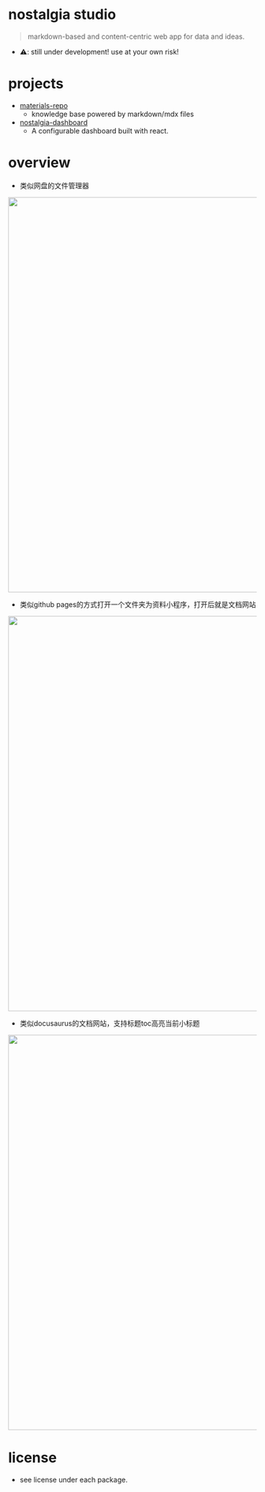 # nostalgia studio

> markdown-based and content-centric web app for data and ideas.

- ⚠️️: still under development! use at your own risk!
# projects
- [materials-repo](https://github.com/datalking/nostalgia-studio-lab/blob/main/packages/materials-repo)
  - knowledge base powered by markdown/mdx files
- [nostalgia-dashboard](https://github.com/datalking/nostalgia-studio-lab/tree/main/packages/nostalgia-dashboard)
  - A configurable dashboard built with react. 
# overview
- 类似网盘的文件管理器

<img src='https://github.com/datalking/nostalgia-studio-lab/blob/main/packages/materials-repo/doc/img/mtl-file-manager.png' width = '800'>

- 类似github pages的方式打开一个文件夹为资料小程序，打开后就是文档网站

<img src='https://github.com/datalking/nostalgia-studio-lab/blob/main/packages/materials-repo/doc/img/mtl-open-materials-mini-app.png' width = '800'>

- 类似docusaurus的文档网站，支持标题toc高亮当前小标题

<img src='https://github.com/datalking/nostalgia-studio-lab/blob/main/packages/materials-repo/doc/img/mtl-docs-viewer.png' width = '800'>

# license
- see license under each package.
